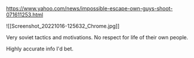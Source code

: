 https://www.yahoo.com/news/impossible-escape-own-guys-shoot-071611253.html


![[Screenshot_20221016-125632_Chrome.jpg]]


Very soviet tactics and motivations. No respect for life of their own people.

Highly accurate info I'd bet.